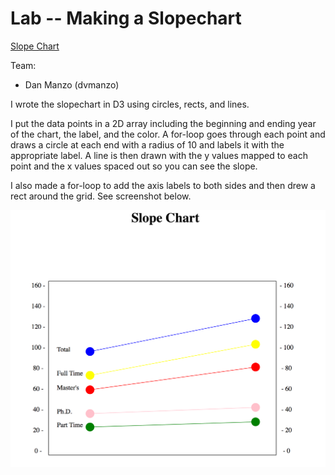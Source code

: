 # Lab -- Making a Slopechart

[Slope Chart](http://dvmanzo.github.io/lab-slopechart/index.html)


Team:

- Dan Manzo (dvmanzo)

I wrote the slopechart in D3 using circles, rects, and lines.

I put the data points in a 2D array including the beginning and ending year of the chart, the label, and the color.
A for-loop goes through each point and draws a circle at each end with a radius of 10 and labels it with the appropriate label.
A line is then drawn with the y values mapped to each point and the x values spaced out so you can see the slope.

I also made a for-loop to add the axis labels to both sides and then drew a rect around the grid. See screenshot below.

![Slope](img/slopechart.png)